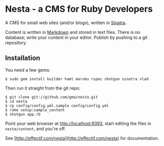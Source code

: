 # Nesta - a CMS for Ruby Developers

A CMS for small web sites (and/or blogs), written in
[Sinatra](http://www.sinatrarb.com/ "Sinatra").

Content is written in [Markdown](http://daringfireball.net/projects/markdown/
"Daring Fireball: Markdown") and stored in text files. There is no database;
write your content in your editor. Publish by pushing to a git repository.

## Installation

You need a few gems:

    $ sudo gem install builder haml maruku rspec shotgun sinatra vlad

Then run it straight from the git repo:

    $ git clone git://github.com/gma/nesta.git
    $ cd nesta
    $ cp config/config.yml.sample config/config.yml
    $ rake setup:sample_content
    $ shotgun app.rb

Point your web browser at [http://localhost:9393](http://localhost:9393),
start editing the files in `nesta/content`, and you're off.

See [http://effectif.com/nesta](http://effectif.com/nesta) for documentation.
